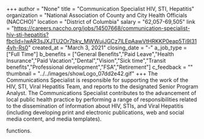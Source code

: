 +++
author = "None"
title = "Communication Specialist HIV, STI, Hepatitis"
organization = "National Association of County and City Health Officials (NACCHO)"
location = "District of Columbia"
salary = "62,057-69,505"
link = "https://careers.naccho.org/jobs/14507668/communication-specialist-hiv-sti-hepatitis?fbclid=IwAR3sJXJTU2Or7bky_MWWujJGCz7lLEpAawVtHRKKP0eap5Ti9I314vh-Rs0"
created_at = "March 3, 2021"
closing_date = "-"
a_job_type = ["Full Time"]
b_benefits = ["General Benefits","Paid Leave","Health Insurance","Paid Vacation","Dental","Vision","Sick time","Transit benefits","Professional development","FSA","Retirement"]
c_feedback = ""
thumbnail = "../../images/showLogo_07dd2e42.gif"
+++
The Communications Specialist is responsible for supporting the work of the HIV, STI, Viral Hepatitis Team, and reports to the designated Senior Program Analyst. The Communications Specialist contributes to the advancement of local public health practice by performing a range of responsibilities related to the dissemination of information about HIV, STIs, and Viral Hepatitis (including developing print and electronic publications, web and social media content, and media templates).

functions.